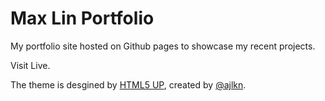 # Max Lin Portfolio

My portfolio site hosted on Github pages to showcase my recent projects.

Visit Live.

The theme is desgined by [HTML5 UP](https://html5up.net/), created by [@ajlkn](https://twitter.com/ajlkn).
